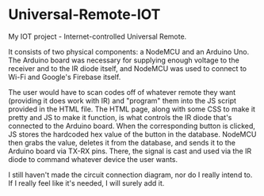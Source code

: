 # Universal-Remote-IOT
My IOT project - Internet-controlled Universal Remote.

It consists of two physical components: a NodeMCU and an Arduino Uno. The Arduino board was necessary for supplying enough voltage to the receiver and to the IR diode itself, and NodeMCU was used to connect to Wi-Fi and Google's Firebase itself.

The user would have to scan codes off of whatever remote they want (providing it does work with IR) and "program" them into the JS script provided in the HTML file.
The HTML page, along with some CSS to make it pretty and JS to make it function, is what controls the IR diode that's connected to the Arduino board. When the corresponding button is clicked, JS stores the hardcoded hex value of the button in the database. NodeMCU then grabs the value, deletes it from the database, and sends it to the Arduino board via TX-RX pins. There, the signal is cast and used via the IR diode to command whatever device the user wants.

I still haven't made the circuit connection diagram, nor do I really intend to. If I really feel like it's needed, I will surely add it.
